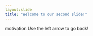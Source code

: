 ```yaml
---
layout:slide
title: "Welcome to our second slide!"
---
```

motivation
Use the left arrow to go back!
